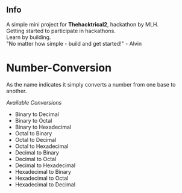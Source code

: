 ## Info
A simple mini project for **Thehacktrical2**, hackathon by MLH.  
Getting started to participate in hackathons.  
Learn by building.  
"No matter how simple - build and get started!" - Alvin

# Number-Conversion
As the name indicates it simply converts a number from one base to another. 

*Available Conversions* 
* Binary to Decimal
* Binary to Octal
* Binary to Hexadecimal
* Octal to Binary
* Octal to Decimal
* Octal to Hexadecimal
* Decimal to Binary
* Decimal to Octal
* Decimal to Hexadecimal
* Hexadecimal to Binary
* Hexadecimal to Octal
* Hexadecimal to Decimal
